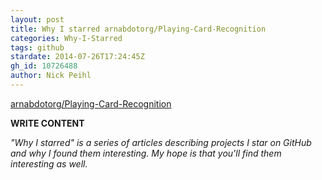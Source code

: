 ```yaml
---
layout: post
title: Why I starred arnabdotorg/Playing-Card-Recognition
categories: Why-I-Starred
tags: github
stardate: 2014-07-26T17:24:45Z
gh_id: 10726488
author: Nick Peihl
---
```


[arnabdotorg/Playing-Card-Recognition](https://github.com/arnabdotorg/Playing-Card-Recognition)

**WRITE CONTENT**

*"Why I starred" is a series of articles describing projects I star on GitHub and why I found them interesting. My hope is that you'll find them interesting as well.*

